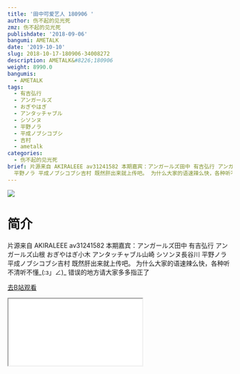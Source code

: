 ```yaml
---
title: '田中可爱艺人 180906 '
author: 伤不起的见光死
zmz: 伤不起的见光死
publishdate: '2018-09-06'
bangumi: AMETALK
date: '2019-10-10'
slug: 2018-10-17-180906-34008272
description: AMETALK&#8226;180906
weight: 8990.0
bangumis:
  - AMETALK
tags:
  - 有吉弘行
  - アンガールズ
  - おぎやはぎ
  - アンタッチャブル
  - シソンヌ
  - 平野ノラ
  - 平成ノブシコブシ
  - 吉村
  - ametalk
categories:
  - 伤不起的见光死
brief: 片源来自 AKIRALEEE av31241582 本期嘉宾：アンガールズ田中 有吉弘行 アンガールズ山根 おぎやはぎ小木 アンタッチャブル山崎 シソンヌ長谷川
  平野ノラ 平成ノブシコブシ吉村 既然肝出来就上传吧。 为什么大家的语速辣么快，各种听不清听不懂_(:з」∠)_ 错误的地方请大家多多指正了
---
```

![](https://raw.githubusercontent.com/tcgriffith/owaraisite/master/static/tmpimg/d6f1fa75cd1d141ef0cfdd257d71fc5ce8a13d5e.png.480.jpg)
# 简介  
片源来自 AKIRALEEE av31241582 
本期嘉宾：アンガールズ田中 有吉弘行 アンガールズ山根 おぎやはぎ小木 アンタッチャブル山崎 シソンヌ長谷川 平野ノラ 平成ノブシコブシ吉村
既然肝出来就上传吧。
为什么大家的语速辣么快，各种听不清听不懂_(:з」∠)_ 
错误的地方请大家多多指正了  

[去B站观看](https://www.bilibili.com/video/av34008272/)
<div class ="resp-container"><iframe class="testiframe" src="//player.bilibili.com/player.html?aid=34008272"", scrolling="no", allowfullscreen="true" > </iframe></div> 
